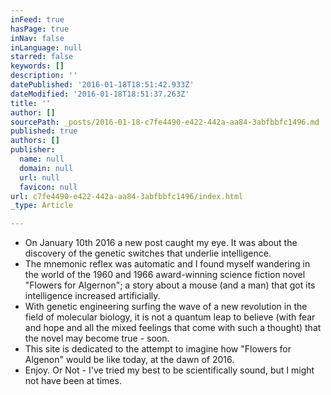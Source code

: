 ```yaml
---
inFeed: true
hasPage: true
inNav: false
inLanguage: null
starred: false
keywords: []
description: ''
datePublished: '2016-01-18T18:51:42.933Z'
dateModified: '2016-01-18T18:51:37.263Z'
title: ''
author: []
sourcePath: _posts/2016-01-18-c7fe4490-e422-442a-aa84-3abfbbfc1496.md
published: true
authors: []
publisher:
  name: null
  domain: null
  url: null
  favicon: null
url: c7fe4490-e422-442a-aa84-3abfbbfc1496/index.html
_type: Article

---
```

* On January 10th 2016 a new post caught my eye. It was about the discovery of the genetic switches that underlie intelligence. 
* The mnemonic reflex was automatic and I found myself wandering in the world of the 1960 and 1966 award-winning science fiction novel "Flowers for Algernon"; a story about a mouse (and a man) that got its intelligence increased artificially. 
* With genetic engineering surfing the wave of  a new revolution in the field of molecular biology, it is not a quantum leap to believe (with fear and hope and all the mixed feelings that come with such a thought) that the novel may become true - soon. 
* This site is dedicated to the attempt to imagine how "Flowers for Algenon" would be like today, at the dawn of 2016\. 
* Enjoy. Or Not - I've tried my best to be scientifically sound, but I might not have been at times.